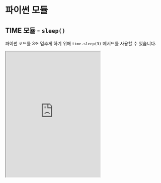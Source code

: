 # 파이썬 모듈

## TIME 모듈 - `sleep()`

파이썬 코드를 3초 멈추게 하기 위해 `time.sleep(3)` 메서드를 사용할 수 있습니다.

<iframe
  loading="lazy" title="Python Playground" src="https://trinket.io/embed/python3/cf2c9fad50" height="400" />

## OS 모듈 - `system()`

### OS란?

OS는 컴퓨터의 소프트웨어 이름을 뜻합니다.

우리의 컴퓨터를 원하는 만큼 제어를 할 수 있습니다.

```py
import os
```

### OS - 파이썬 터미널 정리하기

가끔 파이썬 코드를 실행하며 많이 더러워지고 스크린에 너무 많은 정보가 쌓일 수 있습니다.

이때, 터미널에 있는 모든 내용을 다 깨끗이 없애겠습니다.

컴퓨터에 따라서 `clear` 또는 `cls` 일 수도 있습니다.

<iframe
  loading="lazy" title="Python Playground" src="https://trinket.io/embed/python3/63f69099ff" height="400" />
